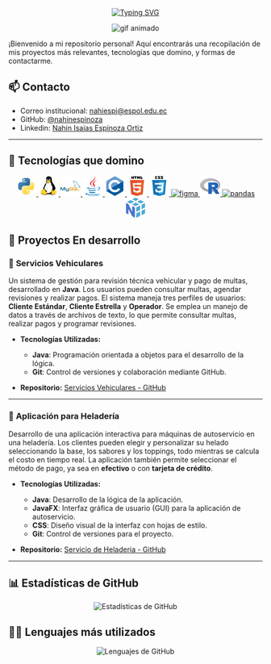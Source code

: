 <p align="center">
  <a href="https://git.io/typing-svg">
    <img src="https://readme-typing-svg.demolab.com?font=Roboto+Mono&pause=1000&center=true&vCenter=true&width=435&lines=+%C2%A1Hola%2C+Soy+Nahin+Espinoza!+%F0%9F%A6%9D" alt="Typing SVG" />
  </a>
</p>

<p align="center">
  <img src="https://i.pinimg.com/originals/f9/6e/7d/f96e7d2ca7accfb8b6185859afee09b3.gif" alt="gif animado" width="250" />
</p>


¡Bienvenido a mi repositorio personal! Aquí encontrarás una recopilación de mis proyectos más relevantes, tecnologías que domino, y formas de contactarme.

## 📫 Contacto

- Correo institucional: [nahiespi@espol.edu.ec](mailto:nahiespi@espol.edu.ec)
- GitHub: [@nahinespinoza](https://github.com/nahinespinoza)
- Linkedin: [Nahin Isaias Espinoza Ortiz
](https://www.linkedin.com/in/nahin-isaias-espinoza-ortiz-1215aa304/)

---

## 🧠 Tecnologías que domino

<p align="center">
  <a href="https://www.python.org" target="_blank" rel="noreferrer">
    <img src="https://raw.githubusercontent.com/devicons/devicon/master/icons/python/python-original.svg" alt="python" width="40" height="40" />
  </a>
  <a href="https://www.linux.org/" target="_blank" rel="noreferrer">
    <img src="https://raw.githubusercontent.com/devicons/devicon/master/icons/linux/linux-original.svg" alt="linux" width="40" height="40" />
  </a>
  <a href="https://www.mysql.com/" target="_blank" rel="noreferrer">
    <img src="https://raw.githubusercontent.com/devicons/devicon/master/icons/mysql/mysql-original-wordmark.svg" alt="mysql" width="40" height="40" />
  </a>
  <a href="https://www.java.com" target="_blank" rel="noreferrer">
    <img src="https://raw.githubusercontent.com/devicons/devicon/master/icons/java/java-original.svg" alt="java" width="40" height="40" />
  </a>
  <a href="https://www.cprogramming.com/" target="_blank" rel="noreferrer">
    <img src="https://raw.githubusercontent.com/devicons/devicon/master/icons/c/c-original.svg" alt="c" width="40" height="40" />
  </a>
  <a href="https://www.w3.org/html/" target="_blank" rel="noreferrer">
    <img src="https://raw.githubusercontent.com/devicons/devicon/master/icons/html5/html5-original-wordmark.svg" alt="html5" width="40" height="40" />
  </a>
  <a href="https://www.w3schools.com/css/" target="_blank" rel="noreferrer">
    <img src="https://raw.githubusercontent.com/devicons/devicon/master/icons/css3/css3-original-wordmark.svg" alt="css3" width="40" height="40" />
  </a>
  <a href="https://www.figma.com/" target="_blank" rel="noreferrer">
    <img src="https://www.vectorlogo.zone/logos/figma/figma-icon.svg" alt="figma" width="40" height="40" />
  </a>
  <a href="https://www.r-project.org/" target="_blank" rel="noreferrer">
    <img src="https://raw.githubusercontent.com/devicons/devicon/master/icons/r/r-original.svg" alt="r" width="40" height="40" />
  </a>
  <a href="https://pandas.pydata.org/" target="_blank" rel="noreferrer">
    <img src="https://upload.wikimedia.org/wikipedia/commons/thumb/e/ed/Pandas_logo.svg/2560px-Pandas_logo.svg.png" alt="pandas" width="90" height="40" />
  </a>
  <a href="https://numpy.org/" target="_blank" rel="noreferrer">
    <img src="https://raw.githubusercontent.com/devicons/devicon/master/icons/numpy/numpy-original.svg" alt="numpy" width="40" height="40" />
  </a>
</p>


## 🚧 Proyectos En desarrollo

### 🚗 **Servicios Vehiculares**

Un sistema de gestión para revisión técnica vehicular y pago de multas, desarrollado en **Java**. Los usuarios pueden consultar multas, agendar revisiones y realizar pagos. El sistema maneja tres perfiles de usuarios: **Cliente Estándar**, **Cliente Estrella** y **Operador**. Se emplea un manejo de datos a través de archivos de texto, lo que permite consultar multas, realizar pagos y programar revisiones.


- **Tecnologías Utilizadas:**
  - **Java**: Programación orientada a objetos para el desarrollo de la lógica.
  - **Git**: Control de versiones y colaboración mediante GitHub.

- **Repositorio:** [Servicios Vehiculares - GitHub](https://github.com/nahinespinoza/Servicios-Vehiculares2)

---

### 🍦 **Aplicación para Heladería**

Desarrollo de una aplicación interactiva para máquinas de autoservicio en una heladería. Los clientes pueden elegir y personalizar su helado seleccionando la base, los sabores y los toppings, todo mientras se calcula el costo en tiempo real. La aplicación también permite seleccionar el método de pago, ya sea en **efectivo** o con **tarjeta de crédito**.

- **Tecnologías Utilizadas:**
  - **Java**: Desarrollo de la lógica de la aplicación.
  - **JavaFX**: Interfaz gráfica de usuario (GUI) para la aplicación de autoservicio.
  - **CSS**: Diseño visual de la interfaz con hojas de estilo.
  - **Git**: Control de versiones para el proyecto.

- **Repositorio:** [Servicio de Heladeria - GitHub](https://github.com/nahinespinoza/ServiciosHeladeria)

---

## 📊 Estadísticas de GitHub

<p align="center">
  <img src="https://github-readme-stats.vercel.app/api?username=nahinespinoza&show_icons=true&theme=dark&border_radius=10&hide_border=false" alt="Estadísticas de GitHub" />
</p>

## 🧑‍💻 Lenguajes más utilizados

<p align="center">
  <img src="https://github-readme-stats.vercel.app/api/top-langs/?username=nahinespinoza&layout=compact&theme=dark&border_radius=10&hide_border=false" alt="Lenguajes de GitHub" />
</p>
